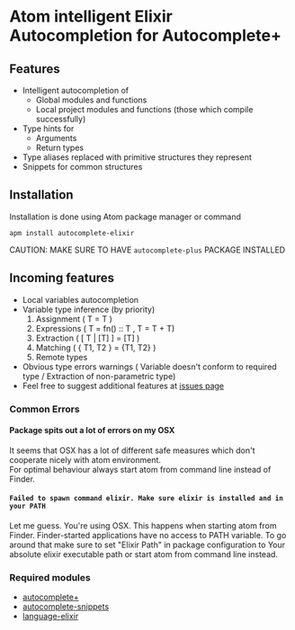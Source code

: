 # Atom intelligent Elixir Autocompletion for Autocomplete+

## Features
- Intelligent autocompletion of
  - Global modules and functions
  - Local project modules and functions (those which compile successfully)
- Type hints for
  - Arguments
  - Return types
- Type aliases replaced with primitive structures they represent
- Snippets for common structures

## Installation
Installation is done using Atom package manager or command

    apm install autocomplete-elixir

CAUTION: MAKE SURE TO HAVE `autocomplete-plus` PACKAGE INSTALLED


## Incoming features
- Local variables autocompletion
- Variable type inference (by priority)
  1. Assignment ( T = T )
  2. Expressions ( T = fn() :: T  , T = T + T)
  3. Extraction ( [ T | [T] ] = [T] )
  4. Matching ( { T1, T2 } = {T1, T2} )
  5. Remote types
- Obvious type errors warnings ( Variable doesn't conform to required type / Extraction of non-parametric type)
- Feel free to suggest additional features at [issues page](https://github.com/iraasta/autocomplete-elixir/issues)


### Common Errors

#### Package spits out a lot of errors on my OSX
  It seems that OSX has a lot of different safe measures which don't cooperate nicely with atom environment.  
  For optimal behaviour always start atom from command line instead of Finder.
  
#### `Failed to spawn command elixir. Make sure elixir is installed and in your PATH`  
  Let me guess. You're using OSX. This happens when starting atom from Finder.
  Finder-started applications have no access to PATH variable. To go around that make
  sure to set "Elixir Path" in package configuration to Your absolute elixir executable
  path or start atom from command line instead.


### Required modules
- [autocomplete+](https://atom.io/packages/autocomplete-plus)
- [autocomplete-snippets](https://atom.io/packages/autocomplete-snippets)
- [language-elixir](https://atom.io/packages/language-elixir)

